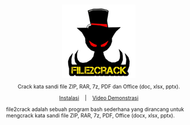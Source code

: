 <div align="center">
  <img align="center" src="https://github.com/bgropay/file2crack/blob/main/img/icon_file2crack%20(1).png" width=200 height=200/><br>
</div>

<p align="center">Crack kata sandi file ZIP, RAR, 7z, PDF dan Office (doc, xlsx, pptx).</p>

<p align="center">
  <a href="https://github.com/martin-olivier/airgorah/wiki/Installation">Instalasi</a>
  &nbsp;&nbsp;&nbsp;|&nbsp;&nbsp;&nbsp;
  <a href="https://github.com/martin-olivier/airgorah/wiki/Usage">Video Demonstrasi</a>
</p>

<p>file2crack adalah sebuah program bash sederhana yang  dirancang untuk mengcrack kata sandi file ZIP, RAR, 7z, PDF, Office (docx, xlsx, pptx).
</p>

